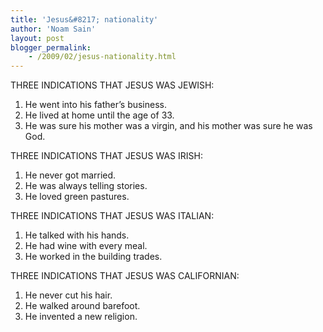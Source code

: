 ```yaml
---
title: 'Jesus&#8217; nationality'
author: 'Noam Sain'
layout: post
blogger_permalink:
    - /2009/02/jesus-nationality.html
---
```


THREE INDICATIONS THAT JESUS WAS JEWISH:

1. He went into his father’s business.
2. He lived at home until the age of 33.
3. He was sure his mother was a virgin, and his mother was sure he was God.

THREE INDICATIONS THAT JESUS WAS IRISH:

1. He never got married.
2. He was always telling stories.
3. He loved green pastures.

THREE INDICATIONS THAT JESUS WAS ITALIAN:

1. He talked with his hands.
2. He had wine with every meal.
3. He worked in the building trades.

THREE INDICATIONS THAT JESUS WAS CALIFORNIAN:

1. He never cut his hair.
2. He walked around barefoot.
3. He invented a new religion.